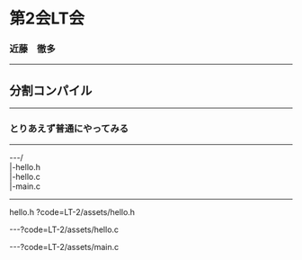# 第2会LT会
### 近藤　徹多

---

## 分割コンパイル

---

### とりあえず普通にやってみる

---
 
---/
<br>
|-hello.h
<br>
|-hello.c
<br>
|-main.c

---

hello.h
?code=LT-2/assets/hello.h

---?code=LT-2/assets/hello.c

---?code=LT-2/assets/main.c
